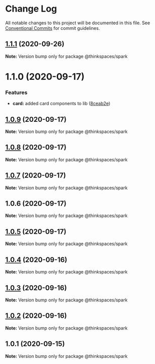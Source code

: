 # Change Log

All notable changes to this project will be documented in this file.
See [Conventional Commits](https://conventionalcommits.org) for commit guidelines.

## [1.1.1](https://github.com/thinkspaces/spark/compare/@thinkspaces/spark@1.1.0...@thinkspaces/spark@1.1.1) (2020-09-26)

**Note:** Version bump only for package @thinkspaces/spark





# 1.1.0 (2020-09-17)


### Features

* **card:** added card components to lib ([8ceab2e](https://github.com/thinkspaces/spark/commit/8ceab2e2d07a5d9039dacf6ec7d2a2e664512bec))





## [1.0.9](https://github.com/thinkspaces/spark/compare/@thinkspaces/spark@1.0.8...@thinkspaces/spark@1.0.9) (2020-09-17)

**Note:** Version bump only for package @thinkspaces/spark





## [1.0.8](https://github.com/thinkspaces/spark/compare/@thinkspaces/spark@1.0.7...@thinkspaces/spark@1.0.8) (2020-09-17)

**Note:** Version bump only for package @thinkspaces/spark





## [1.0.7](https://github.com/thinkspaces/spark/compare/@thinkspaces/spark@1.0.6...@thinkspaces/spark@1.0.7) (2020-09-17)

**Note:** Version bump only for package @thinkspaces/spark





## 1.0.6 (2020-09-17)

**Note:** Version bump only for package @thinkspaces/spark





## [1.0.5](https://github.com/thinkspaces/spark/compare/@thinkspaces/spark@1.0.4...@thinkspaces/spark@1.0.5) (2020-09-17)

**Note:** Version bump only for package @thinkspaces/spark





## [1.0.4](https://github.com/thinkspaces/spark/compare/@thinkspaces/spark@1.0.3...@thinkspaces/spark@1.0.4) (2020-09-16)

**Note:** Version bump only for package @thinkspaces/spark





## [1.0.3](https://github.com/thinkspaces/spark/compare/@thinkspaces/spark@1.0.2...@thinkspaces/spark@1.0.3) (2020-09-16)

**Note:** Version bump only for package @thinkspaces/spark





## [1.0.2](https://github.com/thinkspaces/spark/compare/@thinkspaces/spark@1.0.1...@thinkspaces/spark@1.0.2) (2020-09-16)

**Note:** Version bump only for package @thinkspaces/spark





## 1.0.1 (2020-09-15)

**Note:** Version bump only for package @thinkspaces/spark
